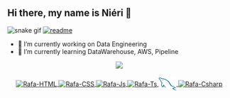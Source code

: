 ## Hi there, my name is Niéri 👋

<!--
**nierioliveira-work/nierioliveira-work** is a ✨ _special_ ✨ repository because its `README.md` (this file) appears on your GitHub profile.

Here are some ideas to get you started:
![snake gif](https://github.com/nierioliveira-work/nierioliveira-work/blob/output/github-contribution-grid-snake.gif)
![snake animation](https://github.com/nierioliveira-work/nierioliveira-work/blob/output/github-contribution-grid-snake-dark.svg)

-->
![snake gif](https://github.com/nierioliveira-work/nierioliveira-work/blob/output/github-contribution-grid-snake.gif)
[![readme](https://github-readme-stats.vercel.app/api/pin/?username=nierioliveira-work&repo=nierioliveira-work&theme=react)](https://github.com/nierioliveira-work/nierioliveira-work)


- 🔭 I’m currently working on Data Engineering
- 🌱 I’m currently learning DataWarehouse, AWS, Pipeline



<div align="center">
  <a href="https://github.com/nierioliveira-work">
  <img height="180em" src="https://github-readme-stats.vercel.app/api?username=nierioliveira-work&show_icons=true&theme=dark&include_all_commits=true&count_private=true"/>
</div>
<div style="display: inline_block" align="center"><br>
  <img align="center" alt="Rafa-HTML" height="30" width="40" src="https://cdn3.iconfinder.com/data/icons/logos-and-brands-adobe/512/267_Python-512.png">
  <img align="center" alt="Rafa-CSS" height="30" width="40" src="https://cdn-icons-png.flaticon.com/512/616/616563.png">
  <img align="center" alt="Rafa-Js" height="30" width="40" src="https://static-00.iconduck.com/assets.00/postgresql-icon-1987x2048-v2fkmdaw.png">
  <img align="center" alt="Rafa-Ts" height="30" width="40" src="https://seeklogo.com/images/N/numpy-logo-479C24EC79-seeklogo.com.png">
  <img align="center" alt="Rafa-Csharp" height="30" width="40" src="https://raw.githubusercontent.com/devicons/devicon/master/icons/mysql/mysql-original.svg">
  <img align="center" alt="Rafa-Csharp" height="30" width="40" src="https://miro.medium.com/v2/resize:fit:600/1*1S1FzR-yg-ucZGMoxCC9hw.png">

  


</div>
